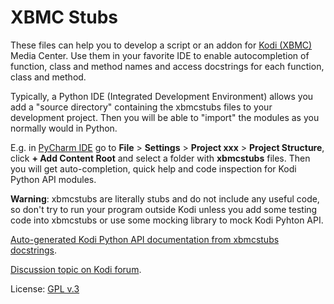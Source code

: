 XBMC Stubs
==========

These files can help you to develop a script or an addon for [Kodi (XBMC)](http://kodi.tv/) Media Center.
Use them in your favorite IDE to enable autocompletion of function, class and method names and access docstrings
for each function, class and method.

Typically, a Python IDE (Integrated Development Environment) allows you add a "source directory" containing
the xbmcstubs files to your development project. Then you will be able to "import" the modules as you normally would
in Python.

E.g. in [PyCharm IDE](https://www.jetbrains.com/pycharm/) go to **File** > **Settings** > **Project xxx** >
**Project Structure**, click **+ Add Content Root** and select a folder with **xbmcstubs** files.
Then you will get auto-completion, quick help and code inspection for Kodi Python API modules.

**Warning**: xbmcstubs are literally stubs and do not include any useful code,
so don't try to run your program outside Kodi unless you add some testing code into xbmcstubs
or use some mocking library to mock Kodi Pyhton API.

[Auto-generated Kodi Python API documentation from xbmcstubs docstrings](http://romanvm.github.io/xbmcstubs/docs).

[Discussion topic on Kodi forum](http://forum.kodi.tv/showthread.php?tid=173780).

License: [GPL v.3](http://www.gnu.org/licenses/gpl.html)

